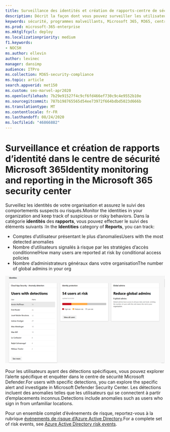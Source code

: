 ```yaml
---
title: Surveillance des identités et création de rapports-centre de sécurité
description: Décrit la façon dont vous pouvez surveiller les utilisateurs de votre organisation et effectuer le suivi des comportements suspects ou risqués.
keywords: sécurité, programmes malveillants, Microsoft 365, M365, centre de sécurité, moniteur, rapport, identité, utilisateurs
ms.prod: microsoft-365-enterprise
ms.mktglfcycl: deploy
ms.localizationpriority: medium
f1.keywords:
- NOCSH
ms.author: ellevin
author: levinec
manager: dansimp
audience: ITPro
ms.collection: M365-security-compliance
ms.topic: article
search.appverid: met150
ms.custom: seo-marvel-apr2020
ms.openlocfilehash: 7b29e91527f4c9cf6fd466ef730c9c4e9552b10e
ms.sourcegitcommit: 787b198765565d54ee73972f664bdbd5023d666b
ms.translationtype: MT
ms.contentlocale: fr-FR
ms.lasthandoff: 08/24/2020
ms.locfileid: "46866882"
---
```

# <a name="identity-monitoring-and-reporting-in-the-microsoft-365-security-center"></a><span data-ttu-id="43c20-104">Surveillance et création de rapports d’identité dans le centre de sécurité Microsoft 365</span><span class="sxs-lookup"><span data-stu-id="43c20-104">Identity monitoring and reporting in the Microsoft 365 security center</span></span>

<span data-ttu-id="43c20-105">Surveillez les identités de votre organisation et assurez le suivi des comportements suspects ou risqués.</span><span class="sxs-lookup"><span data-stu-id="43c20-105">Monitor the identities in your organization and keep track of suspicious or risky behaviors.</span></span> <span data-ttu-id="43c20-106">Dans la catégorie **identités** des **rapports**, vous pouvez effectuer le suivi des éléments suivants :</span><span class="sxs-lookup"><span data-stu-id="43c20-106">In the **Identities** category of **Reports**, you can track:</span></span>

* <span data-ttu-id="43c20-107">Comptes d’utilisateur présentant le plus d’anomalies</span><span class="sxs-lookup"><span data-stu-id="43c20-107">Users with the most detected anomalies</span></span>
* <span data-ttu-id="43c20-108">Nombre d’utilisateurs signalés à risque par les stratégies d’accès conditionnel</span><span class="sxs-lookup"><span data-stu-id="43c20-108">How many users are reported at risk by conditional access policies</span></span>
* <span data-ttu-id="43c20-109">Nombre d’administrateurs généraux dans votre organisation</span><span class="sxs-lookup"><span data-stu-id="43c20-109">The number of global admins in your org</span></span>

![Catégorie d’identités de la page rapports](../../media/identities.png)

<span data-ttu-id="43c20-111">Pour les utilisateurs ayant des détections spécifiques, vous pouvez explorer l’alerte spécifique et enquêter dans le centre de sécurité Microsoft Defender.</span><span class="sxs-lookup"><span data-stu-id="43c20-111">For users with specific detections, you can explore the specific alert and investigate in Microsoft Defender Security Center.</span></span> <span data-ttu-id="43c20-112">Les détections incluent des anomalies telles que les utilisateurs qui se connectent à partir d’emplacements inconnus.</span><span class="sxs-lookup"><span data-stu-id="43c20-112">Detections include anomalies such as users who sign in from unfamiliar locations.</span></span>

<span data-ttu-id="43c20-113">Pour un ensemble complet d’événements de risque, reportez-vous à la rubrique [événements de risque d’Azure Active Directory](https://docs.microsoft.com/azure/active-directory/reports-monitoring/concept-risk-events).</span><span class="sxs-lookup"><span data-stu-id="43c20-113">For a complete set of risk events, see [Azure Active Directory risk events](https://docs.microsoft.com/azure/active-directory/reports-monitoring/concept-risk-events).</span></span>
